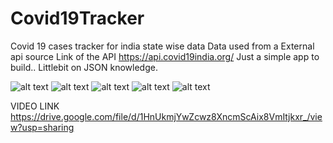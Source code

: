 # Covid19Tracker
Covid 19 cases tracker for india state wise data
Data used from a External api source
Link of the API
https://api.covid19india.org/
Just a simple app to build..
Littlebit on JSON knowledge.

![alt text](https://github.com/vaibhav13062/Covid19Tracker/blob/master/Screenshots/Screenshot_1595925731.png?raw=true)
![alt text](https://github.com/vaibhav13062/Covid19Tracker/blob/master/Screenshots/Screenshot_1595925936.png?raw=true)
![alt text](https://github.com/vaibhav13062/Covid19Tracker/blob/master/Screenshots/Screenshot_1595925940.png?raw=true)
![alt text](https://github.com/vaibhav13062/Covid19Tracker/blob/master/Screenshots/Screenshot_1595925945.png?raw=true)
![alt text](https://github.com/vaibhav13062/Covid19Tracker/blob/master/Screenshots/Screenshot_1595925954.png?raw=true)


VIDEO LINK
https://drive.google.com/file/d/1HnUkmjYwZcwz8XncmScAix8VmItjkxr_/view?usp=sharing
